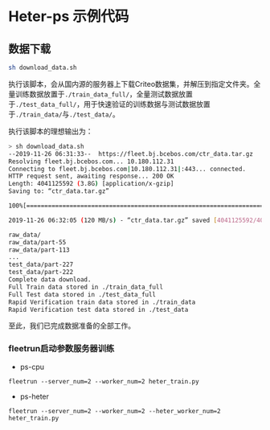 # Heter-ps 示例代码

## 数据下载

```bash
sh download_data.sh
```
执行该脚本，会从国内源的服务器上下载Criteo数据集，并解压到指定文件夹。全量训练数据放置于`./train_data_full/`，全量测试数据放置于`./test_data_full/`，用于快速验证的训练数据与测试数据放置于`./train_data/`与`./test_data/`。

执行该脚本的理想输出为：

```bash
> sh download_data.sh
--2019-11-26 06:31:33--  https://fleet.bj.bcebos.com/ctr_data.tar.gz
Resolving fleet.bj.bcebos.com... 10.180.112.31
Connecting to fleet.bj.bcebos.com|10.180.112.31|:443... connected.
HTTP request sent, awaiting response... 200 OK
Length: 4041125592 (3.8G) [application/x-gzip]
Saving to: “ctr_data.tar.gz”

100%[==================================================================================================================>] 4,041,125,592  120M/s   in 32s

2019-11-26 06:32:05 (120 MB/s) - “ctr_data.tar.gz” saved [4041125592/4041125592]

raw_data/
raw_data/part-55
raw_data/part-113
...
test_data/part-227
test_data/part-222
Complete data download.
Full Train data stored in ./train_data_full
Full Test data stored in ./test_data_full
Rapid Verification train data stored in ./train_data
Rapid Verification test data stored in ./test_data
```
至此，我们已完成数据准备的全部工作。


### fleetrun启动参数服务器训练

- ps-cpu 

```shell
fleetrun --server_num=2 --worker_num=2 heter_train.py
```

- ps-heter

```shell
fleetrun --server_num=2 --worker_num=2 --heter_worker_num=2 heter_train.py
```